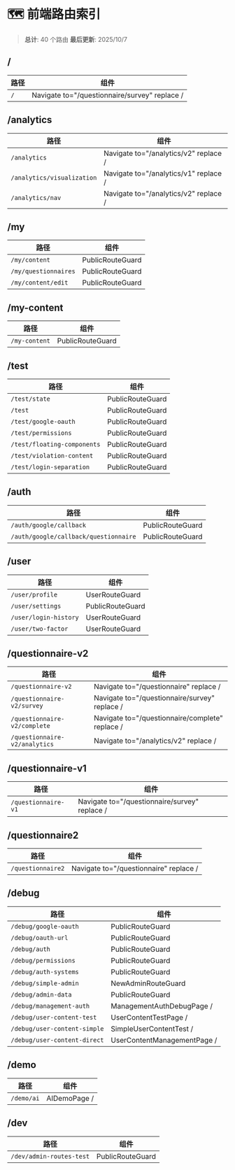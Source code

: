 # 🗺️ 前端路由索引

> **总计**: 40 个路由
> **最后更新**: 2025/10/7

## /

| 路径 | 组件 |
|------|------|
| `/` | Navigate to="/questionnaire/survey" replace / |

## /analytics

| 路径 | 组件 |
|------|------|
| `/analytics` | Navigate to="/analytics/v2" replace / |
| `/analytics/visualization` | Navigate to="/analytics/v1" replace / |
| `/analytics/nav` | Navigate to="/analytics/v2" replace / |

## /my

| 路径 | 组件 |
|------|------|
| `/my/content` | PublicRouteGuard |
| `/my/questionnaires` | PublicRouteGuard |
| `/my/content/edit` | PublicRouteGuard |

## /my-content

| 路径 | 组件 |
|------|------|
| `/my-content` | PublicRouteGuard |

## /test

| 路径 | 组件 |
|------|------|
| `/test/state` | PublicRouteGuard |
| `/test` | PublicRouteGuard |
| `/test/google-oauth` | PublicRouteGuard |
| `/test/permissions` | PublicRouteGuard |
| `/test/floating-components` | PublicRouteGuard |
| `/test/violation-content` | PublicRouteGuard |
| `/test/login-separation` | PublicRouteGuard |

## /auth

| 路径 | 组件 |
|------|------|
| `/auth/google/callback` | PublicRouteGuard |
| `/auth/google/callback/questionnaire` | PublicRouteGuard |

## /user

| 路径 | 组件 |
|------|------|
| `/user/profile` | UserRouteGuard |
| `/user/settings` | PublicRouteGuard |
| `/user/login-history` | UserRouteGuard |
| `/user/two-factor` | UserRouteGuard |

## /questionnaire-v2

| 路径 | 组件 |
|------|------|
| `/questionnaire-v2` | Navigate to="/questionnaire" replace / |
| `/questionnaire-v2/survey` | Navigate to="/questionnaire/survey" replace / |
| `/questionnaire-v2/complete` | Navigate to="/questionnaire/complete" replace / |
| `/questionnaire-v2/analytics` | Navigate to="/analytics/v2" replace / |

## /questionnaire-v1

| 路径 | 组件 |
|------|------|
| `/questionnaire-v1` | Navigate to="/questionnaire/survey" replace / |

## /questionnaire2

| 路径 | 组件 |
|------|------|
| `/questionnaire2` | Navigate to="/questionnaire" replace / |

## /debug

| 路径 | 组件 |
|------|------|
| `/debug/google-oauth` | PublicRouteGuard |
| `/debug/oauth-url` | PublicRouteGuard |
| `/debug/auth` | PublicRouteGuard |
| `/debug/permissions` | PublicRouteGuard |
| `/debug/auth-systems` | PublicRouteGuard |
| `/debug/simple-admin` | NewAdminRouteGuard |
| `/debug/admin-data` | PublicRouteGuard |
| `/debug/management-auth` | ManagementAuthDebugPage / |
| `/debug/user-content-test` | UserContentTestPage / |
| `/debug/user-content-simple` | SimpleUserContentTest / |
| `/debug/user-content-direct` | UserContentManagementPage / |

## /demo

| 路径 | 组件 |
|------|------|
| `/demo/ai` | AIDemoPage / |

## /dev

| 路径 | 组件 |
|------|------|
| `/dev/admin-routes-test` | PublicRouteGuard |

